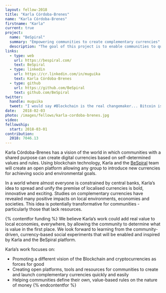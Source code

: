 ```yaml
---
layout: fellow-2018
title: "Karla Córdoba-Brenes"
name: "Karla Córdoba-Brenes"
firstname: "Karla"
current: true
project:
  name: "BeSpiral"
  summary: "Empowering communities to create complementary currencies"
  description: "The goal of this project is to enable communities to quickly design and launch currencies based on their local, environmental and social goals."
links:
  - type: web
    url: https://bespiral.com/
    text: BeSpiral
  - type: linkedin
    url: https://cr.linkedin.com/in/muguika
    text: Karla Córdoba-Brenes
  - type: github
    url: https://github.com/BeSpiral
    text: github.com/BeSpiral
twitter:
  handle: muguika
  tweet: "I would say #Blockchain is the real changemaker... Bitcoin is only its first implementation! more is to come!"
date:   2018-02-03
photo: /images/fellows/karla-cordoba-brenes.jpg
video:
fellowship:
  start: 2018-03-01
contribution:
  2018: 7046.13
---
```

Karla Córdoba-Brenes has a vision of the world in which communities with a shared purpose can create digital currencies based on self-determined values and rules. Using blockchain technology, Karla and the [BeSpiral](https://bespiral.com/) team will create an open platform allowing any group to introduce new currencies for achieving socio and environmental goals.

In a world where almost everyone is constrained by central banks, Karla’s idea to spread and unify the premise of localised currencies is bold, innovative and exciting. Studies on complementary currencies have revealed many positive impacts on local environments, economies and societies. This idea is potentially transformative for communities - particularly those that lack resources. 

{% contentfor funding %}
We believe Karla’s work could add real value to local economies, everywhere, by allowing the community to determine what is value in the first place. We look forward to learning from the community-driven, currency-based social experiments that will be enabled and inspired by Karla and the BeSpiral platform. 

Karla’s work focuses on: 

- Promoting a different vision of the Blockchain and cryptocurrencies as forces for good
- Creating open platforms, tools and resources for communities to create and launch complementary currencies quickly and easily
- Helping communities define their own, value-based rules on the nature of money
{% endcontentfor %}
